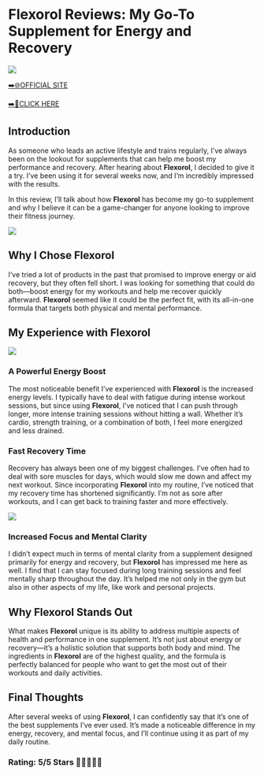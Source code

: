 # **Flexorol Reviews**: My Go-To Supplement for Energy and Recovery

[![](https://static.vecteezy.com/system/resources/thumbnails/019/896/014/small/buy-now-gradient-button-with-cart-symbol-buy-now-illustration-png.png)](https://edetoop.top/lander/sugarpreland-1/flexorol.html) 

[➡️🌐OFFICIAL SITE](https://edetoop.top/lander/sugarpreland-1/flexorol.html) 

[➡️🔗CLICK HERE](https://edetoop.top/lander/sugarpreland-1/flexorol.html) 


## Introduction

As someone who leads an active lifestyle and trains regularly, I’ve always been on the lookout for supplements that can help me boost my performance and recovery. After hearing about **Flexorol**, I decided to give it a try. I’ve been using it for several weeks now, and I’m incredibly impressed with the results.

In this review, I’ll talk about how **Flexorol** has become my go-to supplement and why I believe it can be a game-changer for anyone looking to improve their fitness journey.

[![](https://wallpapers.com/images/hd/red-order-now-button-udg4jcj4arvn8b0n-2.png)](https://edetoop.top/lander/sugarpreland-1/flexorol.html)  

## Why I Chose **Flexorol**

I’ve tried a lot of products in the past that promised to improve energy or aid recovery, but they often fell short. I was looking for something that could do both—boost energy for my workouts and help me recover quickly afterward. **Flexorol** seemed like it could be the perfect fit, with its all-in-one formula that targets both physical and mental performance.

## My Experience with **Flexorol**

[![](https://static.vecteezy.com/system/resources/thumbnails/019/896/014/small/buy-now-gradient-button-with-cart-symbol-buy-now-illustration-png.png)](https://edetoop.top/lander/sugarpreland-1/flexorol.html)

### A Powerful Energy Boost

The most noticeable benefit I’ve experienced with **Flexorol** is the increased energy levels. I typically have to deal with fatigue during intense workout sessions, but since using **Flexorol**, I’ve noticed that I can push through longer, more intense training sessions without hitting a wall. Whether it’s cardio, strength training, or a combination of both, I feel more energized and less drained.

### Fast Recovery Time

Recovery has always been one of my biggest challenges. I’ve often had to deal with sore muscles for days, which would slow me down and affect my next workout. Since incorporating **Flexorol** into my routine, I’ve noticed that my recovery time has shortened significantly. I’m not as sore after workouts, and I can get back to training faster and more effectively.

[![](https://wallpapers.com/images/hd/red-order-now-button-udg4jcj4arvn8b0n-2.png)](https://edetoop.top/lander/sugarpreland-1/flexorol.html)  

### Increased Focus and Mental Clarity

I didn’t expect much in terms of mental clarity from a supplement designed primarily for energy and recovery, but **Flexorol** has impressed me here as well. I find that I can stay focused during long training sessions and feel mentally sharp throughout the day. It’s helped me not only in the gym but also in other aspects of my life, like work and personal projects.

## Why **Flexorol** Stands Out

What makes **Flexorol** unique is its ability to address multiple aspects of health and performance in one supplement. It’s not just about energy or recovery—it’s a holistic solution that supports both body and mind. The ingredients in **Flexorol** are of the highest quality, and the formula is perfectly balanced for people who want to get the most out of their workouts and daily activities.

## Final Thoughts

After several weeks of using **Flexorol**, I can confidently say that it’s one of the best supplements I’ve ever used. It’s made a noticeable difference in my energy, recovery, and mental focus, and I’ll continue using it as part of my daily routine.

### Rating: 5/5 Stars 🌟🌟🌟🌟🌟
